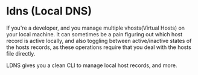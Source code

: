 # ldns (Local DNS)

If you're a developer, and you manage multiple vhosts(Virtual Hosts) on your local machine. It can sometimes be a pain figuring out which host record is active locally, and also toggling between active/inactive states of the hosts records, as these operations require that you deal with the hosts file directly. 

LDNS gives you a clean CLI to manage local host records, and more.
